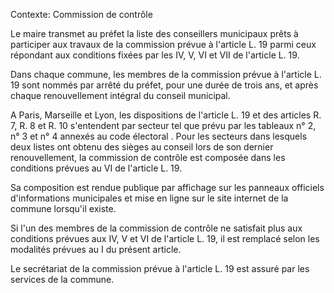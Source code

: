 Contexte: Commission de contrôle

Le maire transmet au préfet la liste des conseillers municipaux prêts à participer aux travaux de la commission prévue à l'article L. 19 parmi ceux répondant aux conditions fixées par les IV, V, VI et VII de l'article L. 19.

Dans chaque commune, les membres de la commission prévue à l'article L. 19 sont nommés par arrêté du préfet, pour une durée de trois ans, et après chaque renouvellement intégral du conseil municipal.

A Paris, Marseille et Lyon, les dispositions de l'article L. 19 et des articles R. 7, R. 8 et R. 10 s'entendent par secteur tel que prévu par les tableaux n° 2, n° 3 et n° 4 annexés au code électoral . Pour les secteurs dans lesquels deux listes ont obtenu des sièges au conseil lors de son dernier renouvellement, la commission de contrôle est composée dans les conditions prévues au VI de l'article L. 19.

Sa composition est rendue publique par affichage sur les panneaux officiels d'informations municipales et mise en ligne sur le site internet de la commune lorsqu'il existe.

Si l'un des membres de la commission de contrôle ne satisfait plus aux conditions prévues aux IV, V et VI de l'article L. 19, il est remplacé selon les modalités prévues au I du présent article.

Le secrétariat de la commission prévue à l'article L. 19 est assuré par les services de la commune.